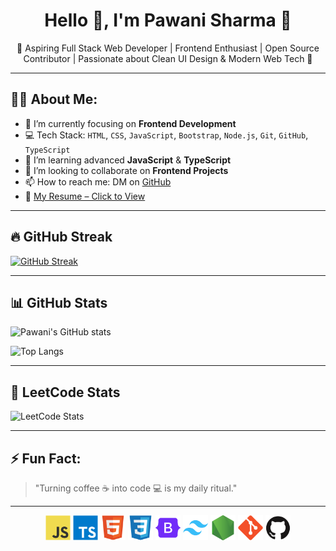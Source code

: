 <h1 align="center">Hello 👋, I'm Pawani Sharma 🚀</h1>

<p align="center">
  🌟 Aspiring Full Stack Web Developer | Frontend Enthusiast | Open Source Contributor | Passionate about Clean UI Design & Modern Web Tech 🌟
</p>

---

## 🧑‍💻 About Me:

- 🔭 I’m currently focusing on **Frontend Development**
- 💻 Tech Stack: `HTML`, `CSS`, `JavaScript`, `Bootstrap`, `Node.js`, `Git`, `GitHub`, `TypeScript`
- 🌱 I’m learning advanced **JavaScript** & **TypeScript**
- 🤝 I’m looking to collaborate on **Frontend Projects**
- 📫 How to reach me: DM on [GitHub](https://github.com/Pawanisharma12)
- 📄 [My Resume – Click to View](https://drive.google.com/file/d/1g_KE0CEiye_npoaSyP5-mePLnXnY1d6c/view?usp=sharing)

---

## 🔥 GitHub Streak

[![GitHub Streak](https://streak-stats.demolab.com?user=Pawanisharma12&theme=tokyonight&border_radius=5)](https://git.io/streak-stats)

---

## 📊 GitHub Stats

![Pawani's GitHub stats](https://github-readme-stats.vercel.app/api?username=Pawanisharma12&show_icons=true&theme=tokyonight)

![Top Langs](https://github-readme-stats.vercel.app/api/top-langs/?username=Pawanisharma12&layout=compact&theme=tokyonight)

---

## 🧠 LeetCode Stats

![LeetCode Stats](https://leetcard.jacoblin.cool/Pawani_Sharma?theme=dark)

---

## ⚡ Fun Fact:

> "Turning coffee ☕ into code 💻 is my daily ritual."

---

<p align="center">
  <img src="https://raw.githubusercontent.com/devicons/devicon/master/icons/javascript/javascript-original.svg" alt="javascript" width="40"/>
  <img src="https://raw.githubusercontent.com/devicons/devicon/master/icons/typescript/typescript-original.svg" alt="typescript" width="40"/>
  <img src="https://raw.githubusercontent.com/devicons/devicon/master/icons/html5/html5-original.svg" alt="html" width="40"/>
  <img src="https://raw.githubusercontent.com/devicons/devicon/master/icons/css3/css3-original.svg" alt="css" width="40"/>
  <img src="https://raw.githubusercontent.com/devicons/devicon/master/icons/bootstrap/bootstrap-plain.svg" alt="bootstrap" width="40"/>
  <img src="https://raw.githubusercontent.com/devicons/devicon/master/icons/tailwindcss/tailwindcss-plain.svg" alt="tailwind" width="40"/>
  <img src="https://raw.githubusercontent.com/devicons/devicon/master/icons/nodejs/nodejs-original.svg" alt="nodejs" width="40"/>
  <img src="https://raw.githubusercontent.com/devicons/devicon/master/icons/git/git-original.svg" alt="git" width="40"/>
  <img src="https://raw.githubusercontent.com/devicons/devicon/master/icons/github/github-original.svg" alt="github" width="40"/>
</p>
